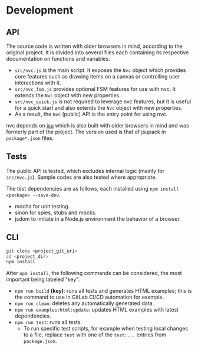 # Development

## API

The source code is written with older browsers in mind, according to the
original project. It is divided into several files each containing its
respective documentation on functions and variables.
- `src/nvc.js` is the main script. It exposes the `Nvc` object which provides
core features such as drawing items on a canvas or controlling user interactions
with it.
- `src/nvc_fsm.js` provides optional FSM features for use with nvc. It extends
the `Nvc` object with new properties.
- `src/nvc_quick.js` is not required to leverage nvc features, but it is useful
for a quick start and also extends the `Nvc` object with new properties.
- As a result, the `Nvc` (public) API is the entry point for using nvc.

nvc depends on [jsu](https://github.com/arlogy/jsu) which is also built with
older browsers in mind and was formerly part of the project. The version used is
that of jsupack in `package*.json` files.

## Tests

The public API is tested, which excludes internal logic (mainly for `src/nvc.js`).
Sample codes are also tested where appropriate.

The test dependencies are as follows, each installed using `npm install <package> --save-dev`.
- mocha for unit testing.
- sinon for spies, stubs and mocks.
- jsdom to imitate in a Node.js environment the behavior of a browser.

## CLI

```bash
git clone <project_git_uri>
cd <project_dir>
npm install
```

After `npm install`, the following commands can be considered, the most
important being labeled "key".
- `npm run build` **(key)**: runs all tests and generates HTML examples; this is
the command to use in GitLab CI/CD automation for example.
- `npm run clean`: deletes any automatically generated data.
- `npm run examples:html:update`: updates HTML examples with latest
dependencies.
- `npm run test`: runs all tests.
    - To run specific test scripts, for example when testing local changes to a
    file, replace `test` with one of the `test:...` entries from `package.json`.
